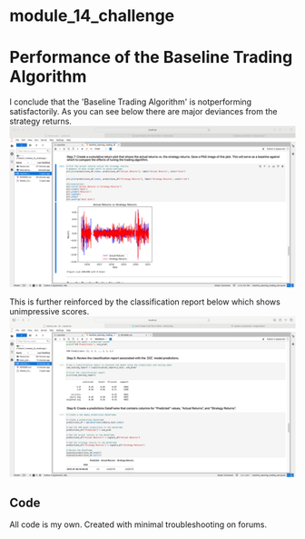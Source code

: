 # module_14_challenge

# Performance of the Baseline Trading Algorithm
I conclude that the 'Baseline Trading Algorithm' is notperforming satisfactorily. As you can see below there are major deviances from the strategy returns.
![Alt text](best_plot.png)

This is further reinforced by the classification report below which shows unimpressive scores.
![Alt text](classification_report.png)

## Code
All code is my own. Created with minimal troubleshooting on forums.